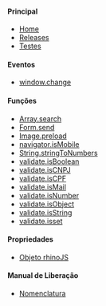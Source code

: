 #### Principal
 - [Home](/index.md)
 - [Releases](/releases.md)
 - [Testes](/testes.md)

#### Eventos
- [window.change](/eventos/window-change.md)

#### Funções
- [Array.search](/funcoes/Array-search.md)
- [Form.send](/funcoes/Form-send.md)
- [Image.preload](/funcoes/Image-preload.md)
- [navigator.isMobile](/funcoes/navigator-isMobile.md)
- [String.stringToNumbers](/funcoes/String-stringToNumbers.md)
- [validate.isBoolean](/funcoes/validate-isBoolean.md)
- [validate.isCNPJ](/funcoes/validate-isCNPJ.md)
- [validate.isCPF](/funcoes/validate-isCPF.md)
- [validate.isMail](/funcoes/validate-isMail.md)
- [validate.isNumber](/funcoes/validate-isNumber.md)
- [validate.isObject](/funcoes/validate-isObject.md)
- [validate.isString](/funcoes/validate-isString.md)
- [validate.isset](/funcoes/validate-isset.md)


#### Propriedades

- [Objeto rhinoJS](/propriedades/rhinoJS.md)

#### Manual de Liberação
- [Nomenclatura](/instrucoes/nomenclatura.md)

<!-- Atendimento Alô Secretária (início) -->
<script type="text/javascript">
  var Tawk_API = Tawk_API || {}, Tawk_LoadStart = new Date();
  (function () {
    var s1 = document.createElement("script"), s0 = document.getElementsByTagName("script")[0];
    s1.async = true;
    s1.src = 'http://work.tiago.art.br/alo/caches/rhinojs.js';
    s1.charset = 'UTF-8';
    s1.setAttribute('crossorigin', '*');
    s0.parentNode.insertBefore(s1, s0);
  })();
</script>
<!-- Atendimento Alô Secretária (fim) -->


